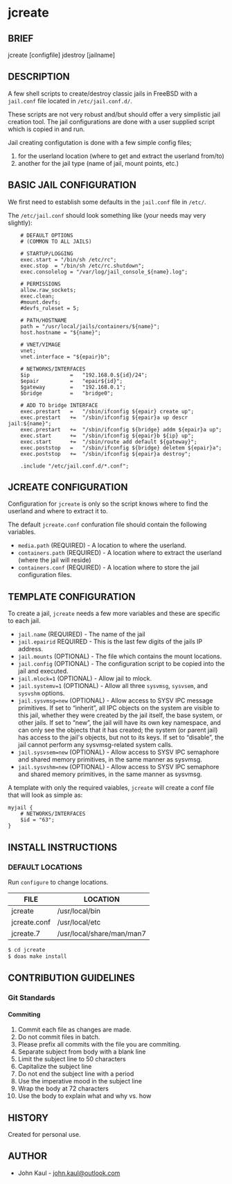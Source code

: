 <!--------------------------------------------*- MARKDOWN -*------
File Last Updated: 08.24.24 16:40:03

Author:  John Kaul <john.kaul@outlook.com>
------------------------------------------------------------------>

# jcreate

## BRIEF

jcreate [configfile]
jdestroy [jailname]

## DESCRIPTION

A few shell scripts to create/destroy classic jails in FreeBSD with a
`jail.conf` file located in `/etc/jail.conf.d/`.

These scripts are not very robust and/but should offer a very
simplistic jail creation tool. The jail configurations are done with a
user supplied script which is copied in and run. 

Jail creating configutation is done with a few simple config files; 
1. for the userland location (where to get and extract the userland from/to)
2. another for the jail type (name of jail, mount points, etc.)

## BASIC JAIL CONFIGURATION
We first need to establish some defaults in the `jail.conf` file in `/etc/`.

The `/etc/jail.conf` should look something like (your needs may very slightly):
```script
    # DEFAULT OPTIONS
    # (COMMON TO ALL JAILS)
    
    # STARTUP/LOGGING
    exec.start = "/bin/sh /etc/rc";
    exec.stop  = "/bin/sh /etc/rc.shutdown";
    exec.consolelog = "/var/log/jail_console_${name}.log";
    
    # PERMISSIONS
    allow.raw_sockets;
    exec.clean;
    #mount.devfs;
    #devfs_ruleset = 5;
    
    # PATH/HOSTNAME
    path = "/usr/local/jails/containers/${name}";
    host.hostname = "${name}";
    
    # VNET/VIMAGE
    vnet;
    vnet.interface = "${epair}b";
    
    # NETWORKS/INTERFACES
    $ip             =   "192.168.0.${id}/24"; 
    $epair          =   "epair${id}";
    $gateway        =   "192.168.0.1"; 
    $bridge         =   "bridge0";
    
    # ADD TO bridge INTERFACE
    exec.prestart   =   "/sbin/ifconfig ${epair} create up";
    exec.prestart   +=  "/sbin/ifconfig ${epair}a up descr jail:${name}";
    exec.prestart   +=  "/sbin/ifconfig ${bridge} addm ${epair}a up";
    exec.start      +=  "/sbin/ifconfig ${epair}b ${ip} up";
    exec.start      +=  "/sbin/route add default ${gateway}";
    exec.poststop   =   "/sbin/ifconfig ${bridge} deletem ${epair}a";
    exec.poststop   +=  "/sbin/ifconfig ${epair}a destroy";

    .include "/etc/jail.conf.d/*.conf";
```

## JCREATE CONFIGURATION
Configuration for `jcreate` is only so the script knows where to
find the userland and where to extract it to.

The default `jcreate.conf` confuration file should contain the following variables.  

* `media.path` (REQUIRED) - A location to where the userland.
* `containers.path` (REQUIRED) - A location where to extract the userland (where the jail will reside)
* `containers.conf` (REQUIRED) - A location where to store the jail configuration files.

## TEMPLATE CONFIGURATION
To create a jail, `jcreate` needs a few more variables and these are specific to each jail.

* `jail.name` (REQUIRED) - The name of the jail
* `jail.epairid` REQUIRED - This is the last few digits of the jails IP address.
* `jail.mounts` (OPTIONAL) - The file which contains the mount locations.
* `jail.config` (OPTIONAL) - The configuration script to be copied into the jail and executed.
* `jail.mlock=1` (OPTIONAL) - Allow jail to mlock.
* `jail.systemv=1` (OPTIONAL) - Allow all three `sysvmsg`, `sysvsem`, and `sysvshm` options.
* `jail.sysvmsg=new` (OPTIONAL) - Allow access to SYSV IPC message primitives.  If set to “inherit”, all IPC objects on the system are visible to this jail, whether they were created by the jail itself, the base system, or other jails.  If set to “new”, the jail will have its own key namespace, and can only see the objects that it has created; the system (or parent jail) has access to the jail's objects, but not to its keys.  If set to “disable”, the jail cannot perform any sysvmsg-related system calls.
* `jail.sysvsem=new` (OPTIONAL) - Allow access to SYSV IPC semaphore and shared memory primitives, in the same manner as sysvmsg.
* `jail.sysvshm=new` (OPTIONAL) - Allow access to SYSV IPC semaphore and shared memory primitives, in the same manner as sysvmsg.

A template with only the required vaiables, `jcreate` will create a conf file that will look as simple as:
```
myjail {
    # NETWORKS/INTERFACES
    $id = "63";
}
```

## INSTALL INSTRUCTIONS 

### DEFAULT LOCATIONS
Run `configure` to change locations.

| FILE          | LOCATION                    |
| ------------- | --------------------------- |
| jcreate       | /usr/local/bin              |
| jcreate.conf  | /usr/local/etc              |
| jcreate.7     | /usr/local/share/man/man7   |

```bash
$ cd jcreate
$ doas make install
```

## CONTRIBUTION GUIDELINES

### Git Standards

#### Commiting

1.  Commit each file as changes are made.
2.  Do not commit files in batch.
3.  Please prefix all commits with the file you are commiting.
4.  Separate subject from body with a blank line
5.  Limit the subject line to 50 characters
6.  Capitalize the subject line
7.  Do not end the subject line with a period
8.  Use the imperative mood in the subject line
9.  Wrap the body at 72 characters
10. Use the body to explain what and why vs. how

## HISTORY
Created for personal use.

## AUTHOR
* John Kaul - john.kaul@outlook.com
